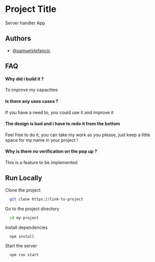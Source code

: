 
# Project Title

Server handler App



## Authors

- [@samuelstefancic](https://github.com/samuelstefancic/)


## FAQ

#### Why did i build it ?

To improve my capacities

#### Is there any uses cases ?

If you have a need to, you could use it and improve it

#### The design is bad and i have to redo it from the bottom

Feel free to do it, you can take my work as you please, just keep a little space for my name in your project ! 

#### Why is there no verification on the pop up ?

This is a feature to be implemented


## Run Locally

Clone the project

```bash
  git clone https://link-to-project
```

Go to the project directory

```bash
  cd my-project
```

Install dependencies

```bash
  npm install
```

Start the server

```bash
  npm run start
```

